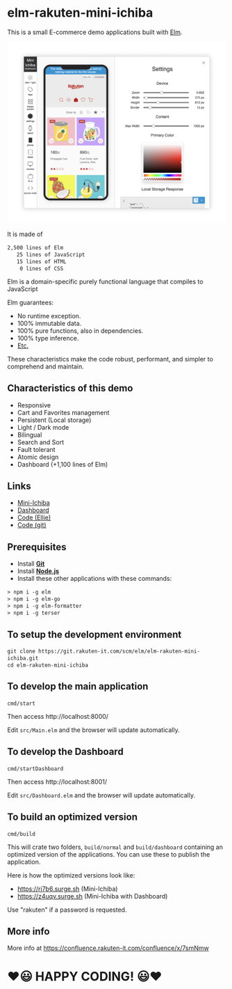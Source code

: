 # elm-rakuten-mini-ichiba

This is a small E-commerce demo applications built with [Elm](https://elm-lang.org/).

![picture](docs/elm-rakuten-mini-ichiba.png)

It is made of

```
2,500 lines of Elm
   25 lines of JavaScript
   15 lines of HTML
    0 lines of CSS
```

Elm is a domain-specific purely functional language that compiles to JavaScript

Elm guarantees:

* No runtime exception.
* 100% immutable data.
* 100% pure functions, also in dependencies.
* 100% type inference.
* [Etc.](https://discourse.elm-lang.org/t/what-are-your-favorite-things-about-elm/6947?u=lucamug)

These characteristics make the code robust, performant, and simpler to comprehend and maintain.

## Characteristics of this demo

* Responsive
* Cart and Favorites management
* Persistent (Local storage)
* Light / Dark mode
* Bilingual
* Search and Sort
* Fault tolerant
* Atomic design
* Dashboard (+1,100 lines of Elm)

## Links

* [Mini-Ichiba](https://rj7b6.surge.sh)
* [Dashboard](https://z4uqv.surge.sh)
* [Code (Ellie)](https://ellie-app.com/f4LmXfNShbfa1)
* [Code (git)](https://tinyurl.com/83pnwzt3)

## Prerequisites

* Install **[Git](https://git-scm.com/downloads)**
* Install **[Node.js](https://nodejs.org/en/download/)**
* Install these other applications with these commands:

```
> npm i -g elm
> npm i -g elm-go
> npm i -g elm-formatter
> npm i -g terser
```

## To setup the development environment

```
git clone https://git.rakuten-it.com/scm/elm/elm-rakuten-mini-ichiba.git
cd elm-rakuten-mini-ichiba
```

## To develop the main application

```
cmd/start
```

Then access http://localhost:8000/

Edit `src/Main.elm` and the browser will update automatically.

## To develop the Dashboard

```
cmd/startDashboard
```

Then access http://localhost:8001/

Edit `src/Dashboard.elm` and the browser will update automatically.

## To build an optimized version

```
cmd/build
```

This will crate two folders, `build/normal` and `build/dashboard` containing an optimized version of the applications. You can use these to publish the application.

Here is how the optimized versions look like:

* https://rj7b6.surge.sh (Mini-Ichiba)
* https://z4uqv.surge.sh (Mini-Ichiba with Dashboard)

Use "rakuten" if a password is requested.

## More info

More info at https://confluence.rakuten-it.com/confluence/x/7smNmw

# **❤️😃 HAPPY CODING! 😃❤️**